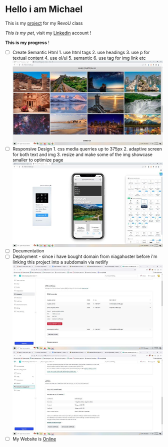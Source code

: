 # Hello i am Michael

This is my [project](https://miphoto.netlify.app/) for my RevoU class

_This is my pet_, visit my [Linkedin](https://www.linkedin.com/in/michael-wahyudin-922396229/?trk=people_directory&originalSubdomain=id) account !

**This is my progress** !

- [ ] Create Semantic Html
        1. use html tags
        2. use headings
        3. use p for textual content
        4. use ol/ul
        5. semantic 
        6. use tag for img link etc 
    <img title="deployment md1" alt="deployment 1" src="/asset/ss4.jpg">    
- [ ] Responsive Design
        1. css media querries up to 375px
        2. adaptive screen for both text and img 
        3. resize and make some of the img showcase smaller to optimize page
         <img title="deployment md1" alt="deployment 1" src="/asset/ss3.jpg">    
- [ ] Documentation
- [ ] Deployment - since i have bought domain from niagahoster before i'm linking this project into a subdomain via netlify
        <img title="deployment md1" alt="deployment 1" src="/asset/ss1.jpg">
        <img title="deployment md2" alt="deployment 2" src="/asset/ss2.jpg">
- [ ] My Website is [Online](https://miphoto.netlify.app/)